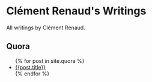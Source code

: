 # Clément Renaud's Writings

All writings by Clément Renaud.

## Quora

<ul>
{% for post in site.quora %}
 <li><a href="{{post.url}}">{{post.title}}</a></li>
{% endfor %}
</ul>
